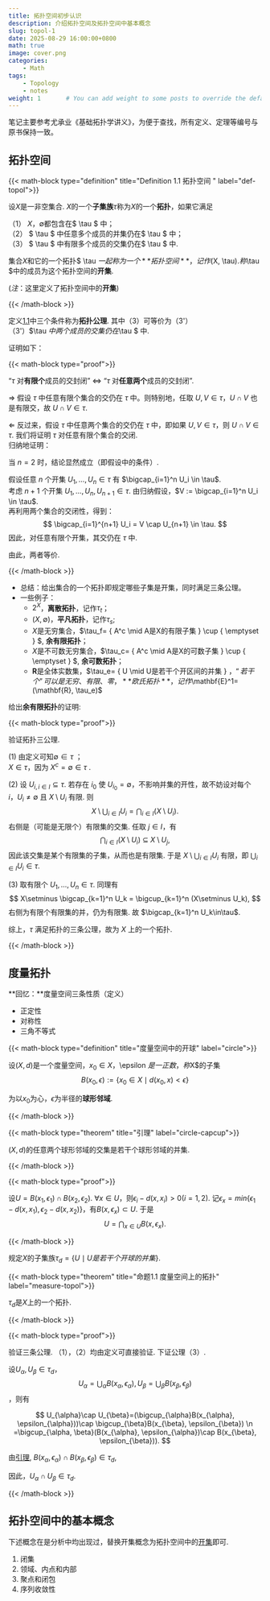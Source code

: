 ```yaml
---
title: 拓扑空间初步认识
description: 介绍拓扑空间及拓扑空间中基本概念
slug: topol-1
date: 2025-08-29 16:00:00+0800
math: true
image: cover.png
categories:
    - Math
tags:
    - Topology
    - notes
weight: 1       # You can add weight to some posts to override the default sorting (date descending)
---
```


笔记主要参考尤承业《基础拓扑学讲义》，为便于查找，所有定义、定理等编号与原书保持一致。

## 拓扑空间

{{< math-block type="definition" title="Definition 1.1 拓扑空间 " label="def-topol">}}

设$X$是一非空集合. $X$的一个**子集族**$\tau$称为$X$的一个**拓扑**，如果它满足

（1） $X$，$\emptyset$都包含在$ \tau $ 中；  
（2） $ \tau $ 中任意多个成员的并集仍在$ \tau $ 中；  
（3） $ \tau $ 中有限多个成员的交集仍在$ \tau $ 中.  

集合$X$和它的一个拓扑$ \tau $一起称为一个**拓扑空间**，记作$(X, \tau)$. 称$\tau $中的成员为这个拓扑空间的**开集**.

(*注*：这里定义了拓扑空间中的**开集**)

{{< /math-block >}}

定义[1.1](#def-topol)中三个条件称为**拓扑公理**. 其中（3）可等价为（3'）  
    （3'）$\tau $中两个成员的交集仍在$\tau $ 中.

证明如下：

{{< math-block type="proof">}}

“$\tau$ 对**有限个**成员的交封闭” $\Leftrightarrow$ “$\tau$ 对**任意两个**成员的交封闭”.

$\Rightarrow$ 假设 $\tau$ 中任意有限个集合的交仍在 $\tau$ 中。则特别地，任取 $U, V \in \tau$，$U \cap V$ 也是有限交，故 $U \cap V \in \tau$.

$\Leftarrow$ 反过来，假设 $\tau$ 中任意两个集合的交仍在 $\tau$ 中，即如果 $U, V \in \tau$，则 $U \cap V \in \tau$. 我们将证明 $\tau$ 对任意有限个集合的交闭.  
归纳地证明：  

当 $n = 2$ 时，结论显然成立（即假设中的条件）.

假设任意 $n$ 个开集 $U_1, \dots, U_n \in \tau$ 有 $\bigcap_{i=1}^n U_i \in \tau$.  
考虑 $n+1$ 个开集 $U_1, \dots, U_n, U_{n+1} \in \tau$. 由归纳假设，$V := \bigcap_{i=1}^n U_i \in \tau$.  
再利用两个集合的交闭性，得到：  
$$
\bigcap_{i=1}^{n+1} U_i = V \cap U_{n+1} \in \tau.
$$
因此，对任意有限个开集，其交仍在 $\tau$ 中.

由此，两者等价.

{{< /math-block >}}

- 总结：给出集合的一个拓扑即规定哪些子集是开集，同时满足三条公理。
- 一些例子：
  - $2^X$，**离散拓扑**，记作$\tau_t$；
  - $(X, \emptyset)$，**平凡拓扑**，记作$\tau_s$;
  - $X$是无穷集合，$\tau_f= \{ A^c \mid A是X的有限子集 \} \cup \{ \emptyset \} $, **余有限拓扑**；
  - $X$是不可数无穷集合，$\tau_c= \{ A^c \mid A是X的可数子集 \} \cup \{ \emptyset \} $, **余可数拓扑**；
  - $\mathbf{R}$是全体实数集，$\tau_e= \{ U \mid U是若干个开区间的并集 \} $，“若干个”可以是无穷、有限、零，**欧氏拓扑**，记作$\mathbf{E}^1=(\mathbf{R}, \tau_e)$

给出**余有限拓扑**的证明:

{{< math-block type="proof">}}

验证拓扑三公理.

(1)
由定义可知$\emptyset\in\tau$ ；  
$X\in\tau$，因为 $X^c=\emptyset\in\tau$ .

(2)
设 $U_{i, i\in I}\subseteq\tau$. 若存在 $i_0$ 使 $U_{i_0}=\emptyset$，不影响并集的开性，故不妨设对每个 $i$，$U_i\neq\emptyset$ 且 $X\setminus U_i$ 有限.
则
$$
X\setminus \bigcup_{i\in I} U_i
= \bigcap_{i\in I} (X\setminus U_i).
$$
右侧是（可能是无限个）有限集的交集. 任取 $j\in I$，有
$$
\bigcap_{i\in I} (X\setminus U_i)\ \subseteq\ X\setminus U_j,
$$
因此该交集是某个有限集的子集，从而也是有限集. 于是 $X\setminus \bigcup_{i\in I} U_i$ 有限，即 $\bigcup_{i\in I} U_i\in\tau$.

(3)
取有限个 $U_1,\dots,U_n\in\tau$. 同理有
$$
X\setminus \bigcap_{k=1}^n U_k
= \bigcup_{k=1}^n (X\setminus U_k),
$$
右侧为有限个有限集的并，仍为有限集. 故 $\bigcap_{k=1}^n U_k\in\tau$.

综上，$\tau$ 满足拓扑的三条公理，故为 $X$ 上的一个拓扑.

{{< /math-block >}}

## 度量拓扑

**回忆：**度量空间三条性质（定义）  

- 正定性
- 对称性
- 三角不等式

{{< math-block type="definition" title="度量空间中的开球" label="circle">}}

设$(X, d)$是一个度量空间，$x_0 \in X，$\epsilon $是一正数，称$X$的子集
$$
B(x_0, \epsilon) := \{x_0\in X \mid d(x_0, x)<\epsilon \}
$$

为以$x_0$为心，$\epsilon$为半径的**球形邻域**.

{{< /math-block >}}

{{< math-block type="theorem" title="引理" label="circle-capcup">}}

$(X, d)$的任意两个球形邻域的交集是若干个球形邻域的并集.

{{< /math-block >}}

{{< math-block type="proof">}}

设$U=B(x_1, \epsilon_1)\cap B(x_2, \epsilon_2)$. $\forall x\in U$，则$\epsilon_i-d(x, x_i)>0(i=1, 2)$. 记$\epsilon_x =min\{\epsilon_1-d(x, x_1), \epsilon_2-d(x, x_2)\}$，有$B(x, \epsilon_x)\subset U$. 于是
$$
U=\bigcap_{x\in U}B(x, \epsilon_x).
$$

{{< /math-block >}}

规定$X$的子集族$\tau_d=\{U \mid U是若干个开球的并集\}$.

{{< math-block type="theorem" title="命题1.1 度量空间上的拓扑" label="measure-topol">}}

$\tau_d$是$X$上的一个拓扑.

{{< /math-block >}}

{{< math-block type="proof">}}

验证三条公理.
（1），（2）均由定义可直接验证. 下证公理（3）.

设$U_{\alpha}, U_{\beta} \in \tau_d$， $$U_{\alpha}=\bigcup_{\alpha}B(x_{\alpha}, \epsilon_{\alpha}), U_{\beta}=\bigcup_{\beta}B(x_{\beta}, \epsilon_{\beta})$$，则有

$$
U_{\alpha}\cap U_{\beta}=(\bigcup_{\alpha}B(x_{\alpha}, \epsilon_{\alpha}))\cap \bigcup_{\beta}B(x_{\beta}, \epsilon_{\beta}) \n
=\bigcup_{\alpha, \beta}(B(x_{\alpha}, \epsilon_{\alpha})\cap B(x_{\beta}, \epsilon_{\beta})).
$$

由[引理](#circle-capcup), $B(x_{\alpha}, \epsilon_{\alpha})\cap B(x_{\beta}, \epsilon_{\beta}) \in \tau_d$,

因此，$U_{\alpha}\cap U_{\beta} \in \tau_d$.

{{< /math-block >}}

## 拓扑空间中的基本概念

下述概念在是分析中均出现过，替换开集概念为拓扑空间中的[开集](#def-topol)即可.

1. 闭集
2. 领域、内点和内部
3. 聚点和闭包
4. 序列收敛性

